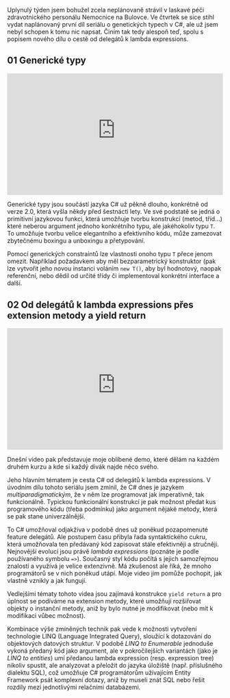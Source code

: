 <!-- dcterms:title = C# pro mírně pokročilé: Generické typy a od delegátů po lambda expression -->
<!-- dcterms:abstract = Uplynulý týden jsem bohužel strávil neplánovaně v nemocnici, což poněkud narušilo mé plány na vydávání nového seriálu o C# na kanálu Z-TECH. Dnes jsem vydal nový díl o cestě od delegátů k lambda expressions, ale v článku bude řeč i o generických typech z týdne minulého. -->
<!-- dcterms:creator = Michal Altair Valášek -->
<!-- x4w:pictureUrl = /perex-pictures/20210902-csharp-generika-delegati.jpg -->
<!-- x4w:pictureWidth = 150 -->
<!-- x4w:pictureHeight = 150 -->
<!-- x4w:coverUrl = /cover-pictures/20210902-csharp-generika-delegati.jpg-->
<!-- x4w:category = Z-TECH -->
<!-- x4w:category = IT -->
<!-- dcterms:dateAccepted = 2021-09-02 -->

Uplynulý týden jsem bohužel zcela neplánovaně strávil v laskavé péči zdravotnického personálu Nemocnice na Bulovce. Ve čtvrtek se sice stihl vydat naplánovaný první díl seriálu o genetických typech v C#, ale už jsem nebyl schopen k tomu nic napsat. Činím tak tedy alespoň teď, spolu s popisem nového dílu o cestě od delegátů k lambda expressions.

## 01 Generické typy

<div style="position:relative;padding-top:56.25%;">
  <iframe src="https://www.youtube-nocookie.com/embed/2sIdPVo-GZM" frameborder="0" allowfullscreen allow="accelerometer; autoplay; encrypted-media; gyroscope; picture-in-picture" style="position:absolute;top:0;left:0;width:100%;height:100%;"></iframe>
</div>

Generické typy jsou součástí jazyka C# už pěkně dlouho, konkrétně od verze 2.0, která vyšla někdy před šestnácti lety. Ve své podstatě se jedná o primitivní jazykovou funkci, která umožňuje tvorbu konstrukcí (metod, tříd...) které neberou argument jednoho konkrétního typu, ale jakéhokoliv typu `T`. To umožňuje tvorbu velice elegantního a efektivního kódu, může zamezovat zbytečnému boxingu a unboxingu a přetypování.

Pomocí generických constraintů lze vlastnosti onoho typu `T` přece jenom omezit. Například požadavkem aby měl bezparametrický konstruktor (pak lze vytvořit jeho novou instanci voláním `new T()`, aby byl hodnotový, naopak referenční, nebo dědil od určité třídy či implementoval konkrétní interface a další.

## 02 Od delegátů k lambda expressions přes extension metody a yield return

<div style="position:relative;padding-top:56.25%;">
  <iframe src="https://www.youtube-nocookie.com/embed/o9_L_DQ0IJ0" frameborder="0" allowfullscreen allow="accelerometer; autoplay; encrypted-media; gyroscope; picture-in-picture" style="position:absolute;top:0;left:0;width:100%;height:100%;"></iframe>
</div>

Dnešní video pak představuje moje oblíbené demo, které dělám na každém druhém kurzu a kde si každý divák najde něco svého.

Jeho hlavním tématem je cesta C# od delegátů k lambda expressions. V úvodním dílu tohoto seriálu jsem zmínil, že C# dnes je jazykem _multiparadigmatickým_, že v něm lze programovat jak imperativně, tak funkcionálně. Typickou funkcionální konstrukcí je pak možnost předat kus programového kódu (třeba podmínku) jako argument nějaké metody, která se pak stane univerzálnější.

To C# umožňoval odjakživa v podobě dnes už poněkud pozapomenuté feature delegátů. Ale postupem času přibyla řada syntaktického cukru, která umožňovala ten předávaný kód zapisovat stále efektivněji a stručněji. Nejnovější evolucí jsou právě _lambda expressions_ (poznáte je podle používaného symbolu `=>`). Současný styl kódu počítá s jejich samozřejmou znalostí a využívá je velice extenzivně. Má zkušenost ale říká, že mnoho programátorů se v nich poněkud utápí. Moje video jim pomůže pochopit, jak vlastně vznikly a jak fungují.

Vedlejšími tématy tohoto videa jsou zajímavá konstrukce `yield return` a pro úplnost se podíváme na extension metody, které umožňují rozšiřovat objekty o instanční metody, aniž by bylo nutné je modifikovat (nebo mít k modifikaci vůbec možnost).

Kombinace výše zmíněných technik pak vede k možnosti vytvoření technologie LINQ (Language Integrated Query), sloužící k dotazování do objektových datových struktur. V podobě _LINQ to Enumerable_ jednoduše vykoná předaný kód jako argument, ale v pokročilejších variantách (jako je _LINQ to entities_) umí předanou lambda expression (resp. expression tree) nikoliv spustit, ale analyzovat a přeložit do jazyka úložiště (např. příslušného dialektu SQL), což umožňuje C# programátorům užívajícím Entity Framework psát komplexní dotazy, aniž by museli znát SQL nebo řešit rozdíly mezi jednotlivými relačními databázemi.